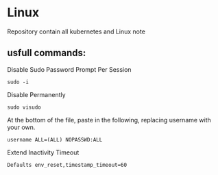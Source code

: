 # Linux
Repository contain all kubernetes and Linux note 

## usfull commands:
Disable Sudo Password Prompt Per Session
```
sudo -i
```
Disable Permanently
```
sudo visudo
```
At the bottom of the file, paste in the following, replacing username with your own.
```
username ALL=(ALL) NOPASSWD:ALL
```
Extend Inactivity Timeout
```
Defaults env_reset,timestamp_timeout=60
```
